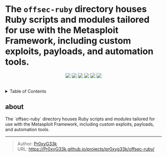 # The `offsec-ruby` directory houses Ruby scripts and modules tailored for use with the Metasploit Framework, including custom exploits, payloads, and automation tools. 

<!--   my-icons -->
<p align="center">
</a>
    <a href="https://github.com/offsec-ruby/src"><img src="https://img.shields.io/badge/status-Maintenance-orange.svg?style=for-the-badge"></a>
    <a href="https://github.com/Pr0xyG33k/offsec-ruby/graphs/contributors"><img src="https://img.shields.io/github/contributors/Pr0xyG33k/offsec-ruby?style=for-the-badge"></a>
    <a href="https://github.com/Pr0xyG33k/offsec-ruby/stargazers"><img src="https://img.shields.io/github/stars/Pr0xyG33k/offsec-ruby?style=for-the-badge"></a>
    <a href="https://github.com/Pr0xyG33k/offsec-ruby/network/members"><img src="https://img.shields.io/github/forks/Pr0xyG33k/offsec-ruby.svg?style=for-the-badge"></a>
    <a href="https://github.com/Pr0xyG33k/offsec-ruby/issues"><img src="https://img.shields.io/github/issues/Pr0xyG33k/offsec-ruby.svg?style=for-the-badge"></a>
    <a href="https://github.com/Pr0xyG33k/offsec-ruby/blob/master/LICENSE"><img src="https://img.shields.io/github/license/Pr0xyG33k/offsec-ruby.svg?style=for-the-badge"></a>
</p>

<!-- PROJECT SHIELDS -->
<!--
*** I'm using markdown "reference style" links for readability.
*** Reference links are enclosed in brackets [ ] instead of parentheses ( ).
*** See the bottom of this document for the declaration of the reference variables
*** for contributors-url, forks-url, etc. This is an optional, concise syntax you may use.
*** https://www.markdownguide.org/basic-syntax/#reference-style-links
-->
<br>

<!--   my-ticker -->
<!--
<p align="center">
<img src="https://capsule-render.vercel.app/api?type=waving&color=gradient&height=200&section=header&text=Operating%20Systems&fontSize=80&fontAlignY=35&animation=twinkling&fontColor=gradient" />
</p>
-->

<!-- TABLE OF CONTENTS -->
<details>
  <summary>Table of Contents</summary>
  <ol>
    <li><a href="#about">about</a></li>
    <li><a href="#projects">projects</a></li>
    <li><a href="#contributing">contributing</a></li>
    <li><a href="#license">license</a></li>
  </ol>
</details>

<!-- ABOUT -->
<h2>about</h2>
<div>
    The `offsec-ruby` directory houses Ruby scripts and modules tailored for use with the Metasploit Framework, including custom exploits, payloads, and automation tools.
</div>
<div align="center">
</div>



---

> Author: [Pr0xyG33k](https://github.com/Pr0xyG33k)  
> URL: https://Pr0xyG33k.github.io/projects/pr0xyg33k/offsec-ruby/  

